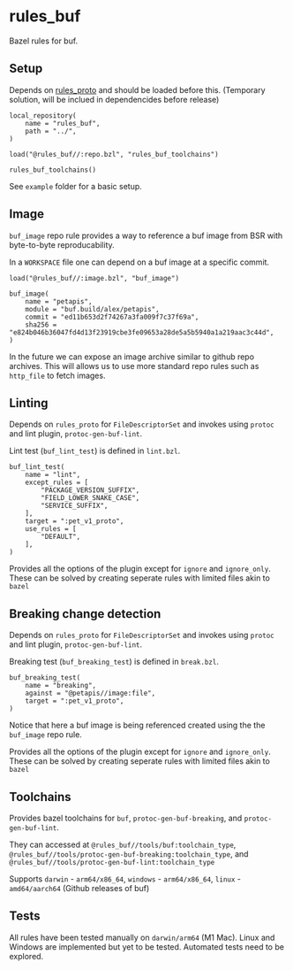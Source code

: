 # rules_buf

Bazel rules for buf.

## Setup 

Depends on [rules_proto](https://github.com/bazelbuild/rules_proto) and should be loaded before this. (Temporary solution, will be inclued in dependencides before release)

```starlark
local_repository(
    name = "rules_buf",
    path = "../",
)

load("@rules_buf//:repo.bzl", "rules_buf_toolchains")

rules_buf_toolchains()
```

See `example` folder for a basic setup.

## Image

`buf_image` repo rule provides a way to reference a buf image from BSR with byte-to-byte reproducability.

In a `WORKSPACE` file one can depend on a buf image at a specific commit.
```starlark
load("@rules_buf//:image.bzl", "buf_image")

buf_image(
    name = "petapis",
    module = "buf.build/alex/petapis",
    commit = "ed11b653d2f74267a3fa009f7c37f69a",
    sha256 = "e824b046b36047fd4d13f23919cbe3fe09653a28de5a5b5940a1a219aac3c44d",
)
```

In the future we can expose an image archive similar to github repo archives. This will allows us to use more standard repo rules such as `http_file` to fetch images.

## Linting

Depends on `rules_proto` for `FileDescriptorSet` and invokes using `protoc` and lint plugin, `protoc-gen-buf-lint`.

Lint test (`buf_lint_test`) is defined in `lint.bzl`. 

```starlark
buf_lint_test(
    name = "lint",
    except_rules = [
        "PACKAGE_VERSION_SUFFIX",
        "FIELD_LOWER_SNAKE_CASE",
        "SERVICE_SUFFIX",
    ],
    target = ":pet_v1_proto",
    use_rules = [
        "DEFAULT",
    ],
)
```

Provides all the options of the plugin except for `ignore` and `ignore_only`. These can be solved by creating seperate rules with limited files akin to `bazel`

## Breaking change detection

Depends on `rules_proto` for `FileDescriptorSet` and invokes using `protoc` and lint plugin, `protoc-gen-buf-lint`.

Breaking test (`buf_breaking_test`) is defined in `break.bzl`. 

```starlark
buf_breaking_test(
    name = "breaking",
    against = "@petapis//image:file",
    target = ":pet_v1_proto",
)
```

Notice that here a buf image is being referenced created using the the `buf_image` repo rule.

Provides all the options of the plugin except for `ignore` and `ignore_only`. These can be solved by creating seperate rules with limited files akin to `bazel`

## Toolchains

Provides bazel toolchains for `buf`, `protoc-gen-buf-breaking`, and `protoc-gen-buf-lint`. 

They can accessed at `@rules_buf//tools/buf:toolchain_type`, `@rules_buf//tools/protoc-gen-buf-breaking:toolchain_type`, and `@rules_buf//tools/protoc-gen-buf-lint:toolchain_type`

Supports `darwin` - `arm64/x86_64`, `windows` - `arm64/x86_64`, `linux` - `amd64/aarch64` (Github releases of buf)

## Tests

All rules have been tested manually on `darwin/arm64` (M1 Mac). Linux and Windows are implemented but yet to be tested. Automated tests need to be explored.

